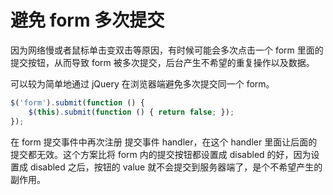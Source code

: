 # 避免 form 多次提交

因为网络慢或者鼠标单击变双击等原因，有时候可能会多次点击一个 form 里面的提交按钮，从而导致 form 被多次提交，后台产生不希望的重复操作以及数据。

可以较为简单地通过 jQuery 在浏览器端避免多次提交同一个 form。

```js
$('form').submit(function () {
    $(this).submit(function () { return false; });
});
```

在 form 提交事件中再次注册 提交事件 handler，在这个 handler 里面让后面的提交都无效。这个方案比将 form 内的提交按钮都设置成 disabled 的好，因为设置成 disabled 之后，按钮的 value 就不会提交到服务器端了，是个不希望产生的副作用。